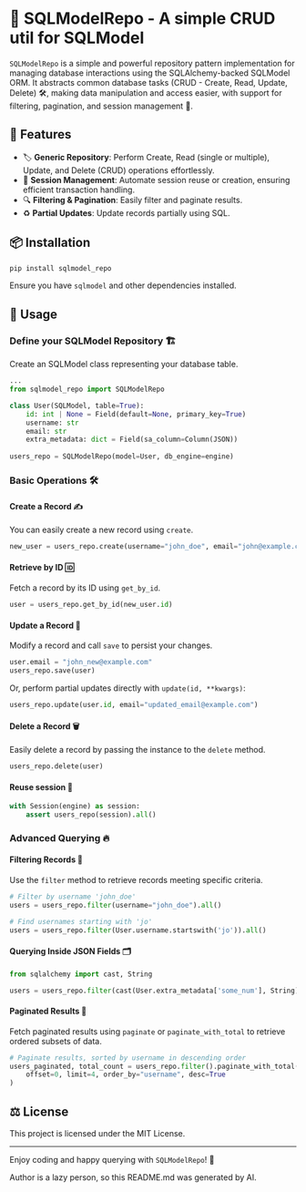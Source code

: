 # 🚀 SQLModelRepo - A simple CRUD util for SQLModel

`SQLModelRepo` is a simple and powerful repository pattern implementation for managing database interactions using the SQLAlchemy-backed SQLModel ORM. It abstracts common database tasks (CRUD - Create, Read, Update, Delete) 🛠️, making data manipulation and access easier, with support for filtering, pagination, and session management 🎯.

## 🎯 Features

- 🏷️ **Generic Repository**: Perform Create, Read (single or multiple), Update, and Delete (CRUD) operations effortlessly.
- 🔄 **Session Management**: Automate session reuse or creation, ensuring efficient transaction handling.
- 🔍 **Filtering & Pagination**: Easily filter and paginate results.
- ♻️ **Partial Updates**: Update records partially using SQL.

## 📦 Installation

```bash
pip install sqlmodel_repo
```

Ensure you have `sqlmodel` and other dependencies installed.

## 🚀 Usage

### Define your SQLModel Repository 🏗️

Create an SQLModel class representing your database table.

```python
...
from sqlmodel_repo import SQLModelRepo

class User(SQLModel, table=True):
    id: int | None = Field(default=None, primary_key=True)
    username: str
    email: str
    extra_metadata: dict = Field(sa_column=Column(JSON))
    
users_repo = SQLModelRepo(model=User, db_engine=engine)
```

### Basic Operations 🛠️

#### Create a Record ✍️

You can easily create a new record using `create`.

```python
new_user = users_repo.create(username="john_doe", email="john@example.com")
```

#### Retrieve by ID 🆔

Fetch a record by its ID using `get_by_id`.

```python
user = users_repo.get_by_id(new_user.id)
```

#### Update a Record 🔄

Modify a record and call `save` to persist your changes.

```python
user.email = "john_new@example.com"
users_repo.save(user)
```

Or, perform partial updates directly with `update(id, **kwargs)`:

```python
users_repo.update(user.id, email="updated_email@example.com")
```

#### Delete a Record 🗑️

Easily delete a record by passing the instance to the `delete` method.

```python
users_repo.delete(user)
```

#### Reuse session 🔄
```python
with Session(engine) as session:
    assert users_repo(session).all()
```

### Advanced Querying 🔥

#### Filtering Records 🔎

Use the `filter` method to retrieve records meeting specific criteria.

```python
# Filter by username 'john_doe'
users = users_repo.filter(username="john_doe").all()

# Find usernames starting with 'jo'
users = users_repo.filter(User.username.startswith('jo')).all()
```

#### Querying Inside JSON Fields 🗂️

```python
from sqlalchemy import cast, String

users = users_repo.filter(cast(User.extra_metadata['some_num'], String) == '99').all()
```

#### Paginated Results 📄

Fetch paginated results using `paginate` or `paginate_with_total` to retrieve ordered subsets of data.

```python
# Paginate results, sorted by username in descending order
users_paginated, total_count = users_repo.filter().paginate_with_total(
    offset=0, limit=4, order_by="username", desc=True
)
```


## ⚖️ License

This project is licensed under the MIT License.

---

Enjoy coding and happy querying with `SQLModelRepo`! 🎉

Author is a lazy person, so this README.md was generated by AI.